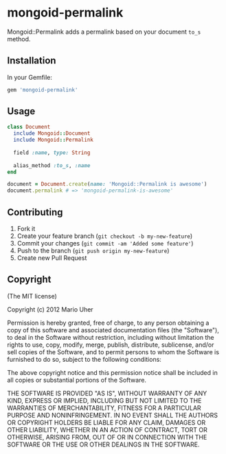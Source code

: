 # mongoid-permalink

Mongoid::Permalink adds a permalink based on your document `to_s` method.

## Installation

In your Gemfile:

```ruby
gem 'mongoid-permalink'
```

## Usage

```ruby
class Document
  include Mongoid::Document
  include Mongoid::Permalink
  
  field :name, type: String
  
  alias_method :to_s, :name
end
```

```ruby
document = Document.create(name: 'Mongoid::Permalink is awesome')
document.permalink # => 'mongoid-permalink-is-awesome'
```

## Contributing

1. Fork it
2. Create your feature branch (`git checkout -b my-new-feature`)
3. Commit your changes (`git commit -am 'Added some feature'`)
4. Push to the branch (`git push origin my-new-feature`)
5. Create new Pull Request

## Copyright

(The MIT license)

Copyright (c) 2012 Mario Uher

Permission is hereby granted, free of charge, to any person obtaining
a copy of this software and associated documentation files (the
"Software"), to deal in the Software without restriction, including
without limitation the rights to use, copy, modify, merge, publish,
distribute, sublicense, and/or sell copies of the Software, and to
permit persons to whom the Software is furnished to do so, subject to
the following conditions:

The above copyright notice and this permission notice shall be
included in all copies or substantial portions of the Software.

THE SOFTWARE IS PROVIDED "AS IS", WITHOUT WARRANTY OF ANY KIND,
EXPRESS OR IMPLIED, INCLUDING BUT NOT LIMITED TO THE WARRANTIES OF
MERCHANTABILITY, FITNESS FOR A PARTICULAR PURPOSE AND
NONINFRINGEMENT. IN NO EVENT SHALL THE AUTHORS OR COPYRIGHT HOLDERS BE
LIABLE FOR ANY CLAIM, DAMAGES OR OTHER LIABILITY, WHETHER IN AN ACTION
OF CONTRACT, TORT OR OTHERWISE, ARISING FROM, OUT OF OR IN CONNECTION
WITH THE SOFTWARE OR THE USE OR OTHER DEALINGS IN THE SOFTWARE.